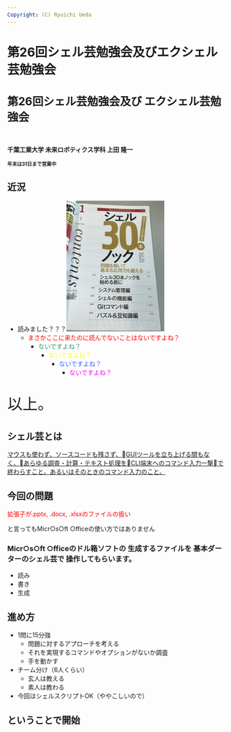 ```yaml
---
Copyright: (C) Ryuichi Ueda
---
```



# 第26回シェル芸勉強会及びエクシェル芸勉強会
<h1 style="font-size: 180%;">第26回シェル芸勉強会及び
エクシェル芸勉強会</h1>
&nbsp;

<strong>千葉工業大学 未来ロボティクス学科 上田 隆一</strong>

<strong style="font-size: 80%;">年末は31日まで営業中</strong>

<!--nextpage-->
<h2>近況</h2>
<ul>
 	<li>読みました？？？<a href="2016-12-19-09.34.25-e1482488658571.jpg"><img class="aligncenter wp-image-9207 size-medium" src="2016-12-19-09.34.25-e1482488658571-225x300.jpg" width="225" height="300" /></a>
<ul>
 	<li><span style="color: #ff0000;">まさかここに来たのに読んでないことはないですよね？</span>
<ul>
 	<li><span style="color: #339966;">ないですよね？</span>
<ul>
 	<li><span style="color: #ffff00;">ないですよね？</span>
<ul>
 	<li><span style="color: #3366ff;">ないですよね？</span>
<ul>
 	<li><span style="color: #ff00ff;">ないですよね？</span></li>
</ul>
</li>
</ul>
</li>
</ul>
</li>
</ul>
</li>
</ul>
</li>
</ul>
<!--nextpage-->
<p style="font-size: 250%;">以上。</p>
<!--nextpage-->
<h2>シェル芸とは</h2>
<a href="https://blog.ueda.asia/?page_id=1434" target="_blank">マウスも使わず、ソースコードも残さず、GUIツールを立ち上げる間もなく、あらゆる調査・計算・テキスト処理をCLI端末へのコマンド入力一撃で終わらすこと。あるいはそのときのコマンド入力のこと。</a>

<!--nextpage-->
<h2>今回の問題</h2>
<span style="color: #ff0000;">拡張子が.pptx, .docx, .xlsxのファイルの扱い</span>

と言ってもMicr○s○ft ○fficeの使い方ではありません

<!--nextpage-->
<h3>Micr○s○ft ○fficeのドル箱ソフトの
生成するファイルを
基本ダーターのシェル芸で
操作してもらいます。</h3>
<ul>
 	<li>読み</li>
 	<li>書き</li>
 	<li>生成</li>
</ul>
<!--nextpage-->
<h2>進め方</h2>
<ul>
 	<li>1問に15分強
<ul>
 	<li>問題に対するアプローチを考える</li>
 	<li>それを実現するコマンドやオプションがないか調査</li>
 	<li>手を動かす</li>
</ul>
</li>
 	<li>チーム分け（6人くらい）
<ul>
 	<li>玄人は教える</li>
 	<li>素人は教わる</li>
</ul>
</li>
 	<li>今回はシェルスクリプトOK（ややこしいので）</li>
</ul>
<!--nextpage-->
<h2>ということで開始</h2>
